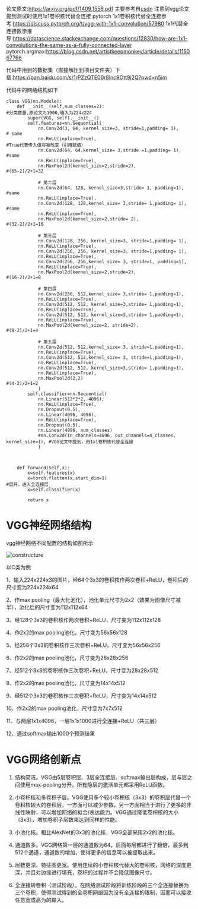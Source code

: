 
论文原文:https://arxiv.org/pdf/1409.1556.pdf
主要参考自[csdn](https://blog.csdn.net/DreamBro/article/details/121068023)
注意到vgg论文提到测试时使用1x1卷积核代替全连接
pytorch 1x1卷积核代替全连接参考:https://discuss.pytorch.org/t/vgg-with-1x1-convolution/57980
1x1代替全连接数学推导:https://datascience.stackexchange.com/questions/12830/how-are-1x1-convolutions-the-same-as-a-fully-connected-layer
pytorch.argmax:https://blog.csdn.net/artistkeepmonkey/article/details/115067766

代码中用到的数据集（直接解压到项目文件夹）下载:https://pan.baidu.com/s/1rPZzQTE00r8lnc9Ott9j2Q?pwd=n5im


代码中的网络结构如下
```
class VGG(nn.Module):
    def __init__(self,num_classes=2):                                       #分类数量,原论文为1000,输入为224z224
        super(VGG, self).__init__()
        self.features=nn.Sequential(
            nn.Conv2d(3, 64, kernel_size=3, stride=1,padding= 1),           # same
            nn.ReLU(inplace=True),                                          #True代表传入值将被改变（引用赋值）
            nn.Conv2d(64, 64,kernel_size= 3,stride =1,padding= 1),          #same
            nn.ReLU(inplace=True),
            nn.MaxPool2d(kernel_size=2,stride=2),                           #(65-2)/2+1=32 

            # 第二层
            nn.Conv2d(64, 128, kernel_size=3,stride= 1, padding=1),         #same
            nn.ReLU(inplace=True),
            nn.Conv2d(128, 128,kernel_size= 3,stride= 1,padding= 1),        #same
            nn.ReLU(inplace=True),
            nn.MaxPool2d(kernel_size=2,stride= 2),                          #(32-2)/2+1=16

            # 第三层
            nn.Conv2d(128, 256, kernel_size=3, stride=1,padding= 1),
            nn.ReLU(inplace=True),
            nn.Conv2d(256, 256, kernel_size=3, stride=1,padding= 1),
            nn.ReLU(inplace=True),
            nn.Conv2d(256, 256,kernel_size= 3, stride=1, padding=1),
            nn.ReLU(inplace=True),
            nn.MaxPool2d(kernel_size=2,stride=2),                           #(16-2)/2+1=8

            # 第四层
            nn.Conv2d(256, 512,kernel_size= 3,stride= 1,padding=1),
            nn.ReLU(inplace=True),
            nn.Conv2d(512, 512, kernel_size=3,stride= 1,padding=1),
            nn.ReLU(inplace=True),
            nn.Conv2d(512, 512, kernel_size=3,stride= 1,padding=1),
            nn.ReLU(inplace=True),
            nn.MaxPool2d(kernel_size=2, stride=2),                          #(8-2)/2+1=4

            # 第五层
            nn.Conv2d(512, 512,kernel_size= 3, stride=1,padding=1),
            nn.ReLU(inplace=True),
            nn.Conv2d(512, 512,kernel_size= 3, stride=1,padding=1),
            nn.ReLU(inplace=True),
            nn.Conv2d(512, 512, kernel_size=3,stride= 1,padding=1),
            nn.ReLU(inplace=True),
            nn.MaxPool2d(2,2)                                               #(4-2)/2+1=2
            )
        self.classifier=nn.Sequential(
            nn.Linear(512*2*2, 4096),
            nn.ReLU(inplace=True),
            nn.Dropout(0.5),
            nn.Linear(4096, 4096),
            nn.ReLU(inplace=True),
            nn.Dropout(0.5),
            nn.Linear(4096, num_classes)
            #nn.Conv2d(in_channels=4096, out_channels=n_classes, kernel_size=1), #VGG论文中提到，用1x1卷积核代替全连接
            )

 
 
    def forward(self,x):
        x=self.features(x)
        x=torch.flatten(x,start_dim=1)                                      #展开，进入全连接层
        x=self.classifier(x)
 
        return x

```

# VGG神经网络结构



vgg神经网络不同配置的结构如图所示

![constructure](https://user-images.githubusercontent.com/74494790/170701867-7d9c64b5-8fb1-4966-aed3-3110618666b6.png)


以C类为例

1、输入224x224x3的图片，经64个3x3的卷积核作两次卷积+ReLU，卷积后的尺寸变为224x224x64

2、作max pooling（最大化池化），池化单元尺寸为2x2（效果为图像尺寸减半），池化后的尺寸变为112x112x64

3、经128个3x3的卷积核作两次卷积+ReLU，尺寸变为112x112x128

4、作2x2的max pooling池化，尺寸变为56x56x128

5、经256个3x3的卷积核作三次卷积+ReLU，尺寸变为56x56x256

6、作2x2的max pooling池化，尺寸变为28x28x256

7、经512个3x3的卷积核作三次卷积+ReLU，尺寸变为28x28x512

8、作2x2的max pooling池化，尺寸变为14x14x512

9、经512个3x3的卷积核作三次卷积+ReLU，尺寸变为14x14x512

10、作2x2的max pooling池化，尺寸变为7x7x512

11、与两层1x1x4096，一层1x1x1000进行全连接+ReLU（共三层）

12、通过softmax输出1000个预测结果

# VGG网络创新点

1. 结构简洁。VGG由5层卷积层、3层全连接层、softmax输出层构成，层与层之间使用max-pooling分开，所有隐层的激活单元都采用ReLU函数。
2. 小卷积核和多卷积子层。VGG使用多个较小卷积核（3x3）的卷积层代替一个卷积核较大的卷积层，一方面可以减少参数，另一方面相当于进行了更多的非线性映射，可以增加网络的拟合/表达能力。VGG通过降低卷积核的大小（3x3），增加卷积子层数来达到同样的性能。
3. 小池化核。相比AlexNet的3x3的池化核，VGG全部采用2x2的池化核。
4. 通道数多。VGG网络第一层的通道数为64，后面每层都进行了翻倍，最多到512个通道，通道数的增加，使得更多的信息可以被提取出来。

5. 层数更深、特征图更宽。使用连续的小卷积核代替大的卷积核，网络的深度更深，并且对边缘进行填充，卷积的过程并不会降低图像尺寸。

6. 全连接转卷积（测试阶段）。在网络测试阶段将训练阶段的三个全连接替换为三个卷积，使得测试得到的全卷积网络因为没有全连接的限制，因而可以接收任意宽或高为的输入。
